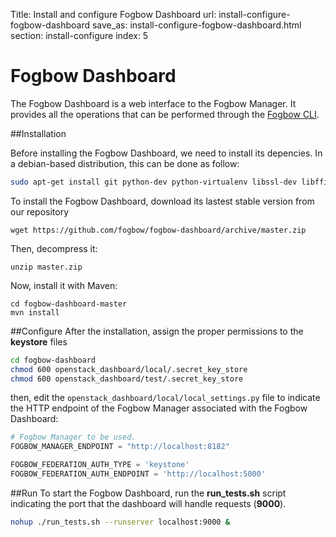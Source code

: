 Title: Install and configure Fogbow Dashboard
url: install-configure-fogbow-dashboard
save_as: install-configure-fogbow-dashboard.html
section: install-configure
index: 5

Fogbow Dashboard
==========
The Fogbow Dashboard is a web interface to the Fogbow Manager. It provides all the operations that can be performed through the [Fogbow CLI](http://www.fogbowcloud.org/fogbow-cli).

##Installation

Before installing the Fogbow Dashboard, we need to install its depencies. In a debian-based distribution, this can be done as follow:

```bash
sudo apt-get install git python-dev python-virtualenv libssl-dev libffi-dev libxml2-dev libxslt1-dev
```

To install the Fogbow Dashboard, download its lastest stable version from our repository

``` shell
wget https://github.com/fogbow/fogbow-dashboard/archive/master.zip
```

Then, decompress it:
``` shell
unzip master.zip
```

Now, install it with Maven:

```
cd fogbow-dashboard-master
mvn install
```

##Configure
After the installation, assign the proper permissions to the **keystore** files

```bash
cd fogbow-dashboard
chmod 600 openstack_dashboard/local/.secret_key_store
chmod 600 openstack_dashboard/test/.secret_key_store
```

then, edit the ```openstack_dashboard/local/local_settings.py``` file to indicate the HTTP endpoint of the Fogbow Manager associated with the Fogbow Dashboard:

``` python
# Fogbow Manager to be used.
FOGBOW_MANAGER_ENDPOINT = "http://localhost:8182"

FOGBOW_FEDERATION_AUTH_TYPE = 'keystone'
FOGBOW_FEDERATION_AUTH_ENDPOINT = 'http://localhost:5000' 
```

##Run
To start the Fogbow Dashboard, run the **run_tests.sh** script indicating the port that the dashboard will handle requests (**9000**).

``` bash
nohup ./run_tests.sh --runserver localhost:9000 &
```
